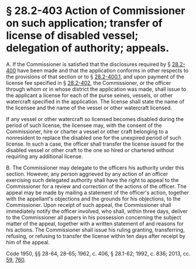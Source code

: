 # § 28.2-403 Action of Commissioner on such application; transfer of license of disabled vessel; delegation of authority; appeals.

<p>A. If the Commissioner is satisfied that the disclosures required by § <a href='http://law.lis.virginia.gov/vacode/28.2-400/'>28.2-400</a> have been made and that the application conforms in other respects to the provisions of that section or to § <a href='http://law.lis.virginia.gov/vacode/28.2-400.1/'>28.2-400.1</a>, and upon payment of the license fee specified in § <a href='http://law.lis.virginia.gov/vacode/28.2-402/'>28.2-402</a>, the Commissioner, or the officer through whom or in whose district the application was made, shall issue to the applicant a license for each of the purse seines, vessels, or other watercraft specified in the application. The license shall state the name of the licensee and the name of the vessel or other watercraft licensed.</p><p>If any vessel or other watercraft so licensed becomes disabled during the period of such license, the licensee may, with the consent of the Commissioner, hire or charter a vessel or other craft belonging to a nonresident to replace the disabled one for the unexpired period of such license. In such a case, the officer shall transfer the license issued for the disabled vessel or other craft to the one so hired or chartered without requiring any additional license.</p><p>B. The Commissioner may delegate to the officers his authority under this section. However, any person aggrieved by any action of an officer exercising such delegated authority shall have the right to appeal to the Commissioner for a review and correction of the actions of the officer. The appeal may be made by mailing a statement of the officer's action, together with the appellant's objections and the grounds for his objections, to the Commissioner. Upon receipt of such appeal, the Commissioner shall immediately notify the officer involved, who shall, within three days, deliver to the Commissioner all papers in his possession concerning the subject matter of the appeal, together with a written statement of and reasons for his actions. The Commissioner shall issue his ruling granting, transferring, refusing, or refusing to transfer the license within ten days after receipt by him of the appeal.</p><p>Code 1950, §§ 28-64, 28-65; 1962, c. 406, § 28.1-62; 1992, c. 836; 2013, cc. <a href='http://lis.virginia.gov/cgi-bin/legp604.exe?131+ful+CHAP0059'>59</a>, <a href='http://lis.virginia.gov/cgi-bin/legp604.exe?131+ful+CHAP0760'>760</a>.</p>